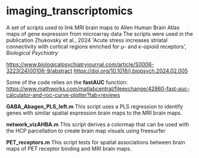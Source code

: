 # imaging_transcriptomics
A set of scripts used to link MRI brain maps to Allen Human Brain Atlas maps of gene expression from microarray data
The scripts were used in the publication Zhukovsky et al., 2024 'Acute stress increases striatal connectivity with cortical regions enriched for μ- and κ-opioid receptors', _Biological  Psychiatry_

https://www.biologicalpsychiatryjournal.com/article/S0006-3223(24)00106-9/abstract
https://doi.org/10.1016/j.biopsych.2024.02.005

Some of the code relies on the **fastAUC** function:
https://www.mathworks.com/matlabcentral/fileexchange/42860-fast-auc-calculator-and-roc-curve-plotter?tab=reviews

**GABA_Abagen_PLS_left.m**
This script uses a PLS regression to identify genes with similar spatial expression brain maps to the MRI brain maps. 


**network_vizAHBA.m**
This script derives a colormap that can be used with the HCP parcellation to create brain map visuals using freesurfer

**PET_receptors.m**
This script tests for spatial associations between brain maps of PET receptor binding and MRI brain maps.


